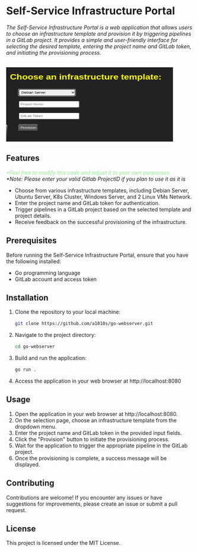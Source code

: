 # Self-Service Infrastructure Portal

_The Self-Service Infrastructure Portal is a web application that allows users to choose an infrastructure template and provision it_ 
_by triggering pipelines in a GitLab project. It provides a simple and user-friendly interface for selecting the desired template, entering the project name_ 
_and GitLab token, and initiating the provisioning process._

<p align="left">
<br>
<img src="../project-files/preview.png" alt="preview" width="450" height="200">
</p>


## Features
<span style="color:#90EE90">_*Feel free to modify this code and adjust it to your own purpouses._</span>
<br>
_*Note: Please enter your valid Gitlab ProjectID if you plan to use it as it is_

- Choose from various infrastructure templates, including Debian Server, Ubuntu Server, K8s Cluster, Windows Server, and 2 Linux VMs Network.
- Enter the project name and GitLab token for authentication.
- Trigger pipelines in a GitLab project based on the selected template and project details.
- Receive feedback on the successful provisioning of the infrastructure.

## Prerequisites

Before running the Self-Service Infrastructure Portal, ensure that you have the following installed:

- Go programming language
- GitLab account and access token

## Installation

1. Clone the repository to your local machine:

   ```bash
   git clone https://github.com/a1010s/go-webserver.git

2. Navigate to the project directory:
   ```bash
   cd go-webserver
3. Build and run the application:
   ```bash
   go run .
4. Access the application in your web browser at http://localhost:8080

## Usage

1. Open the application in your web browser at http://localhost:8080.
2. On the selection page, choose an infrastructure template from the dropdown menu.
3. Enter the project name and GitLab token in the provided input fields.
4. Click the "Provision" button to initiate the provisioning process.
5. Wait for the application to trigger the appropriate pipeline in the GitLab project.
6. Once the provisioning is complete, a success message will be displayed.

## Contributing
Contributions are welcome! If you encounter any issues or have suggestions for improvements, please create an issue or submit a pull request.

## License
This project is licensed under the MIT License.